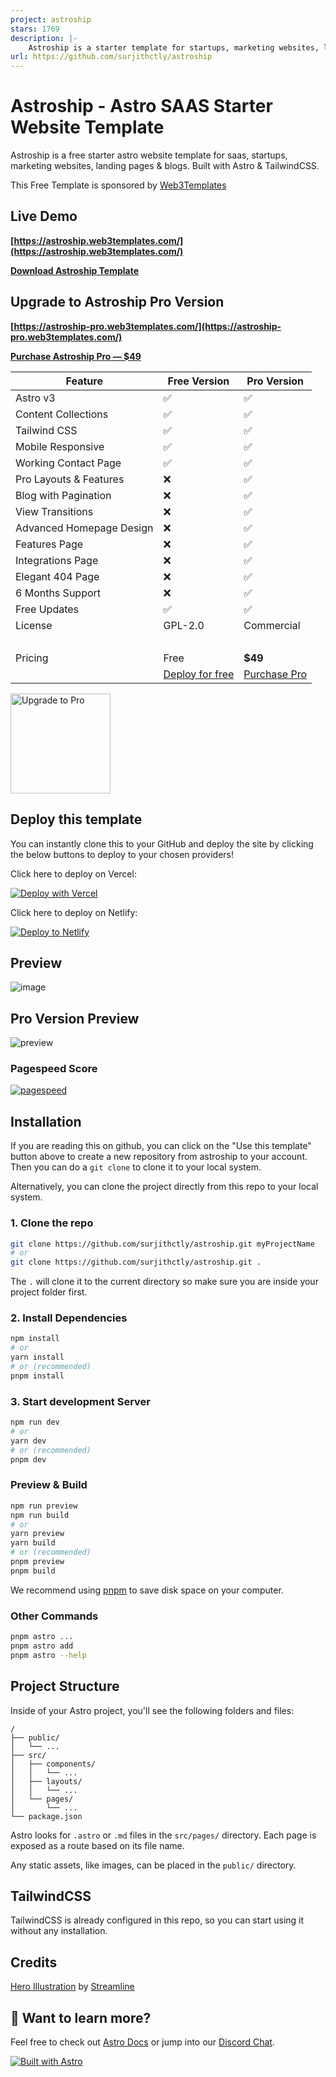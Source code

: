 ```yaml
---
project: astroship
stars: 1769
description: |-
    Astroship is a starter template for startups, marketing websites, landing pages & blog. Built with Astro & TailwindCSS
url: https://github.com/surjithctly/astroship
---
```


# Astroship - Astro SAAS Starter Website Template

Astroship is a free starter astro website template for saas, startups, marketing websites, landing pages & blogs. Built with Astro & TailwindCSS.

This Free Template is sponsored by [Web3Templates](https://web3templates.com)

## Live Demo

**[https://astroship.web3templates.com/](https://astroship.web3templates.com/)**

**[Download Astroship Template](https://web3templates.com/templates/astroship-starter-website-template-for-astro)**

## Upgrade to Astroship Pro Version

**[https://astroship-pro.web3templates.com/](https://astroship-pro.web3templates.com/)**

**[Purchase Astroship Pro — $49](https://web3templates.com/templates/astroship-pro-astro-saas-website-template)**


<!-- prettier-ignore -->
| Feature | Free Version | Pro Version |
| --- | ------ | --- |
| Astro v3 | ✅  | ✅ |
| Content Collections | ✅  | ✅ |
| Tailwind CSS   | ✅  | ✅ |
| Mobile Responsive | ✅  | ✅ |
| Working Contact Page | ✅  | ✅ |
| Pro Layouts & Features | ❌  | ✅ |
| Blog with Pagination | ❌ | ✅ |
| View Transitions | ❌ | ✅ |
| Advanced Homepage Design | ❌  | ✅ |
| Features Page | ❌  | ✅ |
| Integrations Page | ❌  | ✅ |
| Elegant 404 Page | ❌  | ✅ |
| 6 Months Support| ❌  | ✅  |
| Free Updates    | ✅  | ✅  |
| License         | GPL-2.0 | Commercial |
| &nbsp; | &nbsp;| &nbsp;|
| Pricing| Free|**$49**|
| &nbsp; | [Deploy for free](https://vercel.com/new/surjithctly/clone?demo-description=Starter%20template%20for%20startups%2C%20marketing%20websites%20%26%20blogs%20built%20with%20Astro%20and%20TailwindCSS.&demo-image=%2F%2Fimages.ctfassets.net%2Fe5382hct74si%2F5dB0dDqBr1BfvIoNOmffVB%2F784984a8d3fe5e3db123e7c655166046%2Fastroship_-_Tony_Sullivan.jpg&demo-title=Astroship&demo-url=https%3A%2F%2Fastroship.web3templates.com%2F&from=templates&project-name=Astroship&repository-name=astroship&repository-url=https%3A%2F%2Fgithub.com%2Fsurjithctly%2Fastroship&skippable-integrations=1) | [Purchase Pro](https://web3templates.com/templates/astroship-pro-astro-saas-website-template) |

<a href="https://web3templates.com/templates/astroship-pro-astro-saas-website-template">
<img width="160" alt="Upgrade to Pro" src="https://user-images.githubusercontent.com/1884712/199181300-37c2128e-d033-4145-a906-16fa5263a53b.png">
</a>

## Deploy this template

You can instantly clone this to your GitHub and deploy the site by clicking the below buttons to deploy to your chosen providers!

Click here to deploy on Vercel:

[![Deploy with Vercel](https://vercel.com/button)](https://vercel.com/new/clone?repository-url=https%3A%2F%2Fgithub.com%2Fsurjithctly%2Fastroship&project-name=astroship&repository-name=astroship&demo-title=Astroship%20-%20Astro%20Starter%20Template&demo-description=Astroship%20is%20a%20starter%20template%20for%20startups%2C%20marketing%20websites%20%26%20landing%20pages.%20Built%20with%20Astro%2C%20TailwindCSS&demo-url=https%3A%2F%2Fastroship.web3templates.com%2F&demo-image=https%3A%2F%2Fuser-images.githubusercontent.com%2F1884712%2F200831799-10ef2456-a02e-4068-b580-4b5326f0b33b.png)

Click here to deploy on Netlify:

[![Deploy to Netlify](https://www.netlify.com/img/deploy/button.svg)](https://app.netlify.com/start/deploy?repository=https://github.com/surjithctly/astroship)

## Preview

![image](https://user-images.githubusercontent.com/1884712/200831799-10ef2456-a02e-4068-b580-4b5326f0b33b.png)


## Pro Version Preview

![preview](https://github.com/surjithctly/astroship/assets/1884712/25665c02-d2a7-43dc-89b2-34a8ae37ade9)


### Pagespeed Score

[![pagespeed](https://user-images.githubusercontent.com/1884712/210250214-7aa98167-7993-4b90-8138-326b8fa0c223.png)](https://pagespeed.web.dev/report?url=https%3A%2F%2Fastroship.web3templates.com%2F)


## Installation

If you are reading this on github, you can click on the "Use this template" button above to create a new repository from astroship to your account. Then you can do a `git clone` to clone it to your local system.

Alternatively, you can clone the project directly from this repo to your local system.

### 1. Clone the repo

```bash
git clone https://github.com/surjithctly/astroship.git myProjectName
# or
git clone https://github.com/surjithctly/astroship.git .
```

The `.` will clone it to the current directory so make sure you are inside your project folder first.

### 2. Install Dependencies

```bash
npm install
# or
yarn install
# or (recommended)
pnpm install
```

### 3. Start development Server

```bash
npm run dev
# or
yarn dev
# or (recommended)
pnpm dev
```

### Preview & Build

```bash
npm run preview
npm run build
# or
yarn preview
yarn build
# or (recommended)
pnpm preview
pnpm build
```

We recommend using [pnpm](https://pnpm.io/) to save disk space on your computer.

### Other Commands

```bash
pnpm astro ...
pnpm astro add
pnpm astro --help
```

## Project Structure

Inside of your Astro project, you'll see the following folders and files:

```
/
├── public/
│   └── ...
├── src/
│   ├── components/
│   │   └── ...
│   ├── layouts/
│   │   └── ...
│   └── pages/
│       └── ...
└── package.json
```

Astro looks for `.astro` or `.md` files in the `src/pages/` directory. Each page is exposed as a route based on its file name.

Any static assets, like images, can be placed in the `public/` directory.

## TailwindCSS

TailwindCSS is already configured in this repo, so you can start using it without any installation.

## Credits

[Hero Illustration](https://www.figma.com/community/file/1108400791662599811) by [Streamline](https://www.streamlinehq.com/)

## 👀 Want to learn more?

Feel free to check out [Astro Docs](https://docs.astro.build) or jump into our [Discord Chat](https://web3templates.com/discord).

[![Built with Astro](https://astro.badg.es/v1/built-with-astro.svg)](https://astro.build)

